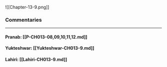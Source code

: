 ![[Chapter-13-9.png]]

### Commentaries

---

#### Pranab: [[P-CH013-08,09,10,11,12.md]]

#### Yukteshwar: [[Yukteshwar-CH013-9.md]]

#### Lahiri: [[Lahiri-CH013-9.md]]
